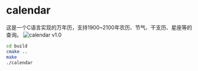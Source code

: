 # calendar
这是一个C语言实现的万年历，支持1900~2100年农历、节气、干支历、星座等的查询。
![calendar v1.0](http://iheng.top:7791/i/2022/09/19/6328247391e6a.png)  

~~~bash  
cd build
cmake ..
make
./calendar
~~~